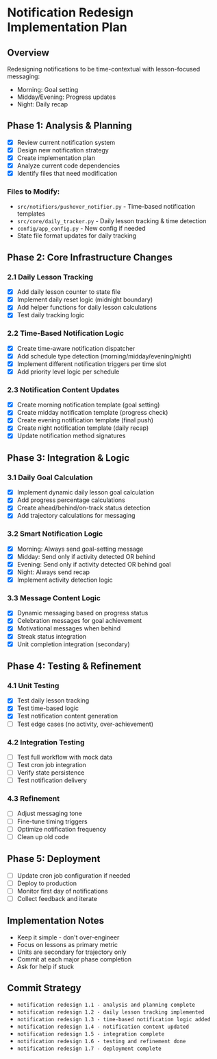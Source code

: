 # Notification Redesign Implementation Plan

## Overview
Redesigning notifications to be time-contextual with lesson-focused messaging:
- Morning: Goal setting
- Midday/Evening: Progress updates  
- Night: Daily recap

## Phase 1: Analysis & Planning
- [x] Review current notification system
- [x] Design new notification strategy
- [x] Create implementation plan
- [x] Analyze current code dependencies
- [x] Identify files that need modification

### Files to Modify:
- `src/notifiers/pushover_notifier.py` - Time-based notification templates
- `src/core/daily_tracker.py` - Daily lesson tracking & time detection
- `config/app_config.py` - New config if needed
- State file format updates for daily tracking

## Phase 2: Core Infrastructure Changes

### 2.1 Daily Lesson Tracking
- [x] Add daily lesson counter to state file
- [x] Implement daily reset logic (midnight boundary)
- [x] Add helper functions for daily lesson calculations
- [x] Test daily tracking logic

### 2.2 Time-Based Notification Logic
- [x] Create time-aware notification dispatcher
- [x] Add schedule type detection (morning/midday/evening/night)
- [x] Implement different notification triggers per time slot
- [x] Add priority level logic per schedule

### 2.3 Notification Content Updates
- [x] Create morning notification template (goal setting)
- [x] Create midday notification template (progress check)
- [x] Create evening notification template (final push)
- [x] Create night notification template (daily recap)
- [x] Update notification method signatures

## Phase 3: Integration & Logic

### 3.1 Daily Goal Calculation
- [x] Implement dynamic daily lesson goal calculation
- [x] Add progress percentage calculations
- [x] Create ahead/behind/on-track status detection
- [x] Add trajectory calculations for messaging

### 3.2 Smart Notification Logic
- [x] Morning: Always send goal-setting message
- [x] Midday: Send only if activity detected OR behind
- [x] Evening: Send only if activity detected OR behind goal
- [x] Night: Always send recap
- [x] Implement activity detection logic

### 3.3 Message Content Logic
- [x] Dynamic messaging based on progress status
- [x] Celebration messages for goal achievement
- [x] Motivational messages when behind
- [x] Streak status integration
- [x] Unit completion integration (secondary)

## Phase 4: Testing & Refinement

### 4.1 Unit Testing
- [x] Test daily lesson tracking
- [x] Test time-based logic
- [x] Test notification content generation
- [ ] Test edge cases (no activity, over-achievement)

### 4.2 Integration Testing
- [ ] Test full workflow with mock data
- [ ] Test cron job integration
- [ ] Verify state persistence
- [ ] Test notification delivery

### 4.3 Refinement
- [ ] Adjust messaging tone
- [ ] Fine-tune timing triggers
- [ ] Optimize notification frequency
- [ ] Clean up old code

## Phase 5: Deployment
- [ ] Update cron job configuration if needed
- [ ] Deploy to production
- [ ] Monitor first day of notifications
- [ ] Collect feedback and iterate

## Implementation Notes
- Keep it simple - don't over-engineer
- Focus on lessons as primary metric
- Units are secondary for trajectory only
- Commit at each major phase completion
- Ask for help if stuck

## Commit Strategy
- `notification redesign 1.1 - analysis and planning complete`
- `notification redesign 1.2 - daily lesson tracking implemented`  
- `notification redesign 1.3 - time-based notification logic added`
- `notification redesign 1.4 - notification content updated`
- `notification redesign 1.5 - integration complete`
- `notification redesign 1.6 - testing and refinement done`
- `notification redesign 1.7 - deployment complete` 